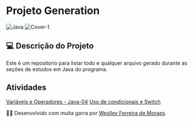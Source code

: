 # Projeto Generation

![Java](https://img.shields.io/badge/java-%23ED8B00.svg?style=for-the-badge&logo=openjdk&logoColor=white)
![Cover-1](https://github.com/user-attachments/assets/432df864-6873-42ad-8328-3ca063d882c8)

## 💻 Descrição do Projeto

Este é um repositorio para listar todo e qualquer arquivo gerado durante as seções de estudos em Java do programa. 

## Atividades
[Variáveis e Operadores - Java-04](https://github.com/wdwf/ProjectGeneration/tree/main/src/Java_4)
[Uso de condicionais e Switch](https://github.com/wdwf/ProjectGeneration/tree/main/src/Java_5)

👨‍💻 Desenvolvido com muita garra por [Weslley Ferreira de Moraes](https://www.linkedin.com/in/weslleyferreira/).
